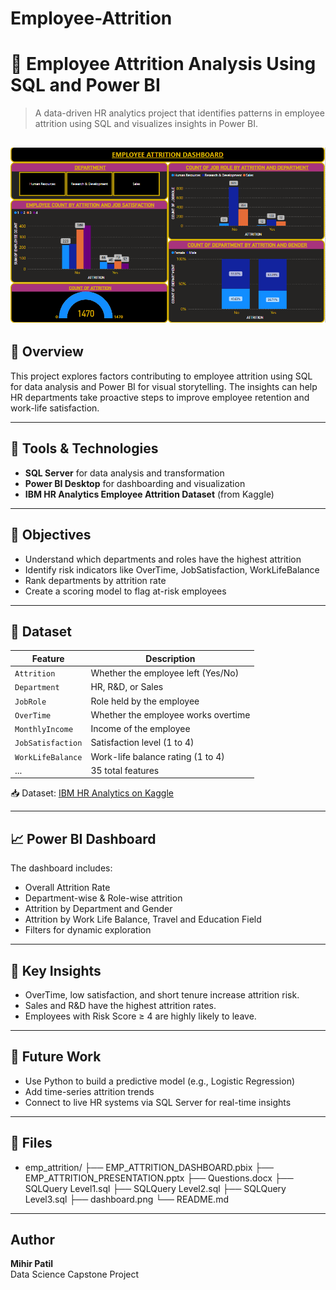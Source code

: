 # Employee-Attrition

# 💼 Employee Attrition Analysis Using SQL and Power BI

> A data-driven HR analytics project that identifies patterns in employee attrition using SQL and visualizes insights in Power BI.

![Dashboard Preview](dashboard.png) 
---

## 📌 Overview

This project explores factors contributing to employee attrition using SQL for data analysis and Power BI for visual storytelling. The insights can help HR departments take proactive steps to improve employee retention and work-life satisfaction.

---

## 🧰 Tools & Technologies

- **SQL Server** for data analysis and transformation
- **Power BI Desktop** for dashboarding and visualization
- **IBM HR Analytics Employee Attrition Dataset** (from Kaggle)

---

## 🧠 Objectives

- Understand which departments and roles have the highest attrition
- Identify risk indicators like OverTime, JobSatisfaction, WorkLifeBalance
- Rank departments by attrition rate
- Create a scoring model to flag at-risk employees

---

## 📂 Dataset

| Feature                | Description                            |
|------------------------|----------------------------------------|
| `Attrition`            | Whether the employee left (Yes/No)     |
| `Department`           | HR, R&D, or Sales                      |
| `JobRole`              | Role held by the employee              |
| `OverTime`             | Whether the employee works overtime    |
| `MonthlyIncome`        | Income of the employee                 |
| `JobSatisfaction`      | Satisfaction level (1 to 4)            |
| `WorkLifeBalance`      | Work-life balance rating (1 to 4)      |
| ...                    | 35 total features                      |

📥 Dataset: [IBM HR Analytics on Kaggle](https://www.kaggle.com/datasets/pavansubhasht/ibm-hr-analytics-attrition-dataset)

---

## 📈 Power BI Dashboard
The dashboard includes:
-	Overall Attrition Rate
-	Department-wise & Role-wise attrition
-	Attrition by Department and Gender
-	Attrition by Work Life Balance, Travel and Education Field
-	Filters for dynamic exploration

---

## 🧠 Key Insights
-	OverTime, low satisfaction, and short tenure increase attrition risk.
-	Sales and R&D have the highest attrition rates.
-	Employees with Risk Score ≥ 4 are highly likely to leave.

---

## 🚀 Future Work
-	Use Python to build a predictive model (e.g., Logistic Regression)
-	Add time-series attrition trends
-	Connect to live HR systems via SQL Server for real-time insights

---

## 📁 Files

-	emp_attrition/
├── EMP_ATTRITION_DASHBOARD.pbix
├── EMP_ATTRITION_PRESENTATION.pptx
├── Questions.docx
├── SQLQuery Level1.sql
├── SQLQuery Level2.sql
├── SQLQuery Level3.sql
├── dashboard.png
└── README.md

---

## Author

**Mihir Patil**  
Data Science Capstone Project
